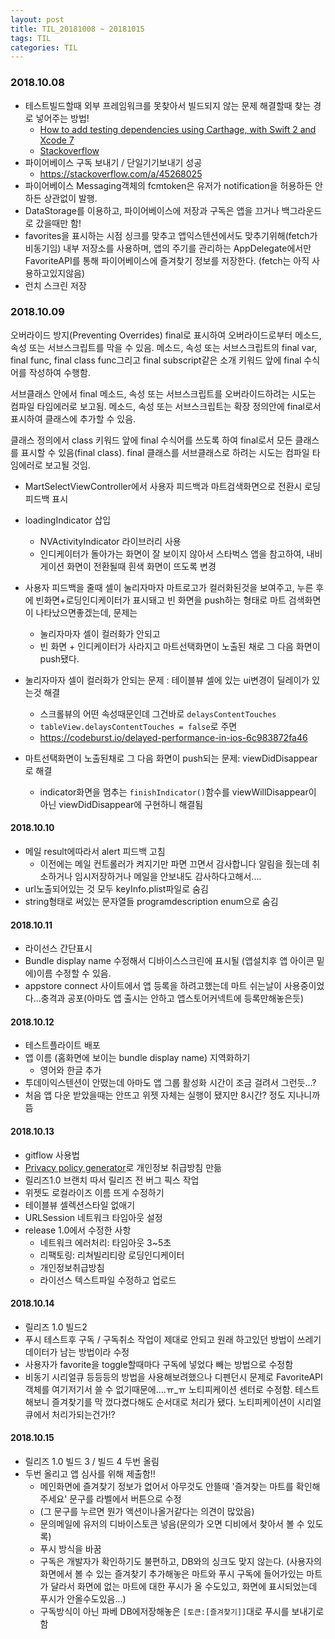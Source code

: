 ```yaml
---
layout: post
title: TIL_20181008 ~ 20181015
tags: TIL
categories: TIL
---
```


### 2018.10.08
- 테스트빌드할때 외부 프레임워크를 못찾아서 빌드되지 않는 문제 해결할때 찾는 경로 넣어주는 방법!
  - [How to add testing dependencies using Carthage, with Swift 2 and Xcode 7](http://www.mokacoding.com/blog/setting-up-testing-libraries-with-carthage-xcode7/)
  - [Stackoverflow](https://stackoverflow.com/questions/41940072/cant-run-tests-in-a-xcode-project-that-imports-another-framework)
- 파이어베이스 구독 보내기 / 단일기기보내기 성공
  - https://stackoverflow.com/a/45268025
- 파이어베이스 Messaging객체의 fcmtoken은 유저가 notification을 허용하든 안하든 상관없이 발행.
- DataStorage를 이용하고, 파이어베이스에 저장과 구독은 앱을 끄거나 백그라운드로 갔을때만 함!
- favorites을 표시하는 시점 싱크를 맞추고 앱익스텐션에서도 맞추기위해(fetch가 비동기임) 내부 저장소를 사용하며, 앱의 주기를 관리하는 AppDelegate에서만 FavoriteAPI를 통해 파이어베이스에 즐겨찾기 정보를 저장한다. (fetch는 아직 사용하고있지않음)
- 런치 스크린 저장



### 2018.10.09
오버라이드 방지(Preventing Overrides)
final로 표시하여 오버라이드로부터 메소드, 속성 또는 서브스크립트를 막을 수 있음. 메소드, 속성 또는 서브스크립트의 final var, final func, final class func그리고 final subscript같은 소개 키워드 앞에 final 수식어를 작성하여 수행함.

서브클래스 안에서 final 메소드, 속성 또는 서브스크립트를 오버라이드하려는 시도는 컴파일 타임에러로 보고됨. 메소드, 속성 또는 서브스크립트는 확장 정의안에 final로서 표시하여 클래스에 추가할 수 있음.

클래스 정의에서 class 키워드 앞에 final 수식어를 쓰도록 하여 final로서 모든 클래스를 표시할 수 있음(final class). final 클래스를 서브클래스로 하려는 시도는 컴파일 타임에러로 보고될 것임.

- MartSelectViewController에서 사용자 피드백과 마트검색화면으로 전환시 로딩 피드백 표시

- loadingIndicator 삽입
  - NVActivityIndicator 라이브러리 사용
  - 인디케이터가 돌아가는 화면이 잘 보이지 않아서 스타벅스 앱을 참고하여, 내비게이션 화면이 전환될때 흰색 화면이 뜨도록 변경

- 사용자 피드백을 줄때 셀이 눌리자마자 마트로고가 컬러화된것을 보여주고, 누른 후에 빈화면+로딩인디케이터가 표시돼고 빈 화면을 push하는 형태로 마트 검색화면이 나타났으면좋겠는데, 문제는
  - 눌리자마자 셀이 컬러화가 안되고
  - 빈 화면 + 인디케이터가 사라지고 마트선택화면이 노출된 채로 그 다음 화면이 push됐다.

- 눌리자마자 셀이 컬러화가 안되는 문제 : 테이블뷰 셀에 있는 ui변경이 딜레이가 있는것 해결
  - 스크롤뷰의 어떤 속성때문인데 그건바로 `delaysContentTouches`
  - `tableView.delaysContentTouches = false`로 주면
  - https://codeburst.io/delayed-performance-in-ios-6c983872fa46

- 마트선택화면이 노출된채로 그 다음 화면이 push되는 문제: viewDidDisappear로 해결
  - indicator화면을 멈추는 `finishIndicator()`함수를 viewWillDisappear이 아닌 viewDidDisappear에 구현하니 해결됨

#### 2018.10.10
- 메일 result에따라서 alert 피드백 고침
  - 이전에는 메일 컨트롤러가 켜지기만 파면 끄면서 감사합니다 알림을 줬는데 취소하거나 임시저장하거나 메일을 안보내도 감사하다고해서....
- url노출되어있는 것 모두 keyInfo.plist파일로 숨김
- string형태로 써있는 문자열들 programdescription enum으로 숨김

#### 2018.10.11
- 라이선스 간단표시
- Bundle display name 수정해서 디바이스스크린에 표시될 (앱설치후 앱 아이콘 밑에)이름 수정할 수 있음.
- appstore connect 사이트에서 앱 등록을 하려고했는데 마트 쉬는날이 사용중이었다...충격과 공포(아마도 앱 출시는 안하고 앱스토어커넥트에 등록만해놓은듯)


#### 2018.10.12
- 테스트플라이트 배포
- 앱 이름 (홈화면에 보이는 bundle display name) 지역화하기
  - 영어와 한글 추가
- 투데이익스텐션이 안떴는데 아마도 앱 그룹 활성화 시간이 조금 걸려서 그런듯...?
- 처음 앱 다운 받았을때는 안뜨고 위젯 자체는 실행이 됐지만 8시간? 정도 지나니까 뜸

#### 2018.10.13
- gitflow 사용법
- [Privacy policy generator](https://app-privacy-policy-generator.firebaseapp.com/)로 개인정보 취급방침 만듦
- 릴리즈1.0 브랜치 따서 릴리즈 전 버그 픽스 작업
- 위젯도 로컬라이즈 이름 뜨게 수정하기
- 테이블뷰 셀렉션스타일 없애기
- URLSession 네트워크 타임아웃 설정
- release 1.0에서 수정한 사항
  - 네트워크 에러처리: 타임아웃 3~5초
  - 리팩토링: 리쳐빌리티랑 로딩인디케이터
  - 개인정보취급방침
  - 라이선스 텍스트파일 수정하고 업로드

#### 2018.10.14
- 릴리즈 1.0 빌드2
- 푸시 테스트후 구독 / 구독취소 작업이 제대로 안되고 원래 하고있던 방법이 쓰레기데이터가 남는 방법이라 수정
- 사용자가 favorite을 toggle할때마다 구독에 넣었다 빼는 방법으로 수정함
- 비동기 시리얼큐 등등등의 방법을 사용해보려했으나 디펜던시 문제로 FavoriteAPI객체를 여기저기서 쓸 수 없기때문에....ㅠ_ㅠ 노티피케이션 센터로 수정함. 테스트해보니 즐겨찾기를 막 껐다켰다해도 순서대로 처리가 됐다. 노티피케이션이 시리얼큐에서 처리가되는건가!?


#### 2018.10.15
- 릴리즈 1.0 빌드 3 / 빌드 4 두번 올림
- 두번 올리고 앱 심사를 위해 제출함!!
  - 메인화면에 즐겨찾기 정보가 없어서 아무것도 안뜰때 '즐겨찾는 마트를 확인해주세요' 문구를 라벨에서 버튼으로 수정
  - (그 문구를 누르면 뭔가 액션이나올거같다는 의견이 많았음)
  - 문의메일에 유저의 디바이스토큰 넣음(문의가 오면 디비에서 찾아서 볼 수 있도록)
  - 푸시 방식을 바꿈
  - 구독은 개발자가 확인하기도 불편하고, DB와의 싱크도 맞지 않는다. (사용자의 화면에서 볼 수 있는 즐겨찾기 추가해놓은 마트와 푸시 구독에 들어가있는 마트가 달라서 화면에 없는 마트에 대한 푸시가 올 수도있고, 화면에 표시되었는데 푸시가 안올수도있음...)
  - 구독방식이 아닌 파베 DB에저장해놓은 `[토큰:[즐겨찾기]]`대로 푸시를 보내기로 함
